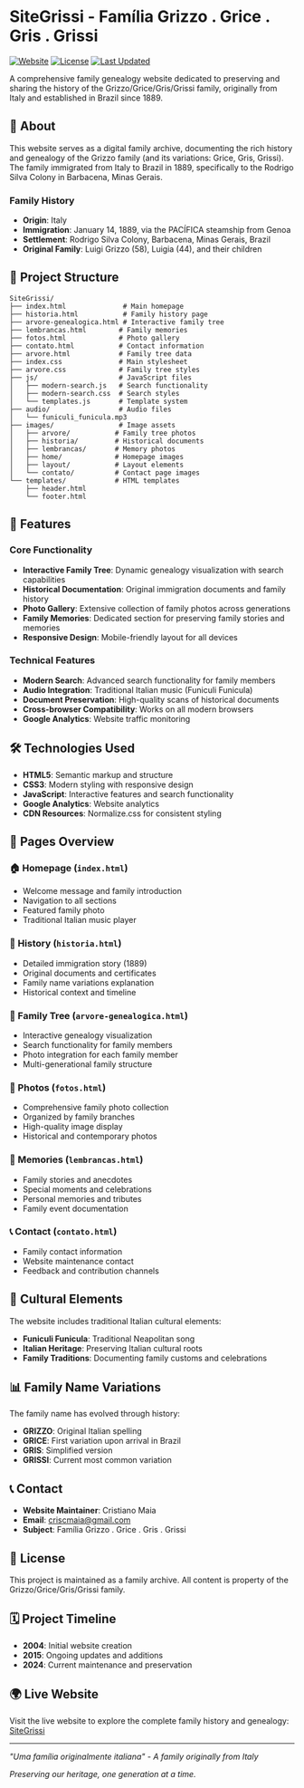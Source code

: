 # SiteGrissi - Família Grizzo . Grice . Gris . Grissi

[![Website](https://img.shields.io/badge/Website-Live-green)](https://sitegrissi.github.io)
[![License](https://img.shields.io/badge/License-MIT-blue.svg)](LICENSE)
[![Last Updated](https://img.shields.io/badge/Last%20Updated-2024-brightgreen)](https://github.com/sitegrissi/sitegrissi)

A comprehensive family genealogy website dedicated to preserving and sharing the history of the Grizzo/Grice/Gris/Grissi family, originally from Italy and established in Brazil since 1889.

## 🌟 About

This website serves as a digital family archive, documenting the rich history and genealogy of the Grizzo family (and its variations: Grice, Gris, Grissi). The family immigrated from Italy to Brazil in 1889, specifically to the Rodrigo Silva Colony in Barbacena, Minas Gerais.

### Family History

- **Origin**: Italy
- **Immigration**: January 14, 1889, via the PACÍFICA steamship from Genoa
- **Settlement**: Rodrigo Silva Colony, Barbacena, Minas Gerais, Brazil
- **Original Family**: Luigi Grizzo (58), Luigia (44), and their children

## 📁 Project Structure

```
SiteGrissi/
├── index.html              # Main homepage
├── historia.html           # Family history page
├── arvore-genealogica.html # Interactive family tree
├── lembrancas.html        # Family memories
├── fotos.html             # Photo gallery
├── contato.html           # Contact information
├── arvore.html            # Family tree data
├── index.css              # Main stylesheet
├── arvore.css             # Family tree styles
├── js/                    # JavaScript files
│   ├── modern-search.js   # Search functionality
│   ├── modern-search.css  # Search styles
│   └── templates.js       # Template system
├── audio/                 # Audio files
│   └── funiculi_funicula.mp3
├── images/                # Image assets
│   ├── arvore/           # Family tree photos
│   ├── historia/         # Historical documents
│   ├── lembrancas/       # Memory photos
│   ├── home/             # Homepage images
│   ├── layout/           # Layout elements
│   └── contato/          # Contact page images
└── templates/            # HTML templates
    ├── header.html
    └── footer.html
```

## 🚀 Features

### Core Functionality
- **Interactive Family Tree**: Dynamic genealogy visualization with search capabilities
- **Historical Documentation**: Original immigration documents and family history
- **Photo Gallery**: Extensive collection of family photos across generations
- **Family Memories**: Dedicated section for preserving family stories and memories
- **Responsive Design**: Mobile-friendly layout for all devices

### Technical Features
- **Modern Search**: Advanced search functionality for family members
- **Audio Integration**: Traditional Italian music (Funiculi Funicula)
- **Document Preservation**: High-quality scans of historical documents
- **Cross-browser Compatibility**: Works on all modern browsers
- **Google Analytics**: Website traffic monitoring

## 🛠️ Technologies Used

- **HTML5**: Semantic markup and structure
- **CSS3**: Modern styling with responsive design
- **JavaScript**: Interactive features and search functionality
- **Google Analytics**: Website analytics
- **CDN Resources**: Normalize.css for consistent styling

## 📖 Pages Overview

### 🏠 Homepage (`index.html`)
- Welcome message and family introduction
- Navigation to all sections
- Featured family photo
- Traditional Italian music player

### 📜 History (`historia.html`)
- Detailed immigration story (1889)
- Original documents and certificates
- Family name variations explanation
- Historical context and timeline

### 🌳 Family Tree (`arvore-genealogica.html`)
- Interactive genealogy visualization
- Search functionality for family members
- Photo integration for each family member
- Multi-generational family structure

### 📸 Photos (`fotos.html`)
- Comprehensive family photo collection
- Organized by family branches
- High-quality image display
- Historical and contemporary photos

### 💭 Memories (`lembrancas.html`)
- Family stories and anecdotes
- Special moments and celebrations
- Personal memories and tributes
- Family event documentation

### 📞 Contact (`contato.html`)
- Family contact information
- Website maintenance contact
- Feedback and contribution channels

## 🎵 Cultural Elements

The website includes traditional Italian cultural elements:
- **Funiculi Funicula**: Traditional Neapolitan song
- **Italian Heritage**: Preserving Italian cultural roots
- **Family Traditions**: Documenting family customs and celebrations

## 📊 Family Name Variations

The family name has evolved through history:
- **GRIZZO**: Original Italian spelling
- **GRICE**: First variation upon arrival in Brazil
- **GRIS**: Simplified version
- **GRISSI**: Current most common variation

## 📞 Contact

- **Website Maintainer**: Cristiano Maia
- **Email**: criscmaia@gmail.com
- **Subject**: Família Grizzo . Grice . Gris . Grissi

## 📄 License

This project is maintained as a family archive. All content is property of the Grizzo/Grice/Gris/Grissi family.

## 🗓️ Project Timeline

- **2004**: Initial website creation
- **2015**: Ongoing updates and additions
- **2024**: Current maintenance and preservation

## 🌍 Live Website

Visit the live website to explore the complete family history and genealogy: [SiteGrissi](https://sitegrissi.github.io)

---

*"Uma família originalmente italiana" - A family originally from Italy*

*Preserving our heritage, one generation at a time.* 